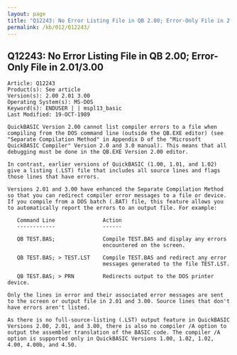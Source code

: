 ```yaml
---
layout: page
title: "Q12243: No Error Listing File in QB 2.00; Error-Only File in 2.01/3.00"
permalink: /kb/012/Q12243/
---
```


## Q12243: No Error Listing File in QB 2.00; Error-Only File in 2.01/3.00

	Article: Q12243
	Product(s): See article
	Version(s): 2.00 2.01 3.00
	Operating System(s): MS-DOS
	Keyword(s): ENDUSER | | mspl13_basic
	Last Modified: 19-OCT-1989
	
	QuickBASIC Version 2.00 cannot list compiler errors to a file when
	compiling from the DOS command line (outside the QB.EXE editor) (see
	"Separate Compilation Method" in Appendix D of the "Microsoft
	QuickBASIC Compiler" Version 2.0 and 3.0 manual). This means that all
	debugging must be done in the QB.EXE Version 2.00 editor.
	
	In contrast, earlier versions of QuickBASIC (1.00, 1.01, and 1.02)
	give a listing (.LST) file that includes all source lines and flags
	those lines that have errors.
	
	Versions 2.01 and 3.00 have enhanced the Separate Compilation Method
	so that you can redirect compiler error messages to a file or device.
	If you compile from a DOS batch (.BAT) file, this feature allows you
	to automatically report the errors to an output file. For example:
	
	   Command Line               Action
	   ------------               ------
	
	   QB TEST.BAS;               Compile TEST.BAS and display any errors
	                              encountered on the screen.
	
	   QB TEST.BAS; > TEST.LST    Compile TEST.BAS and redirect any error
	                              messages generated to the file TEST.LST.
	
	   QB TEST.BAS; > PRN         Redirects output to the DOS printer device.
	
	Only the lines in error and their associated error messages are sent
	to the screen or output file in 2.01 and 3.00. Source lines that don't
	have errors aren't listed.
	
	As there is no full-source-listing (.LST) output feature in QuickBASIC
	Versions 2.00, 2.01, and 3.00, there is also no compiler /A option to
	output the assembler translation of the BASIC code. The compiler /A
	option is supported only in QuickBASIC Versions 1.00, 1.02, 1.02,
	4.00, 4.00b, and 4.50.
